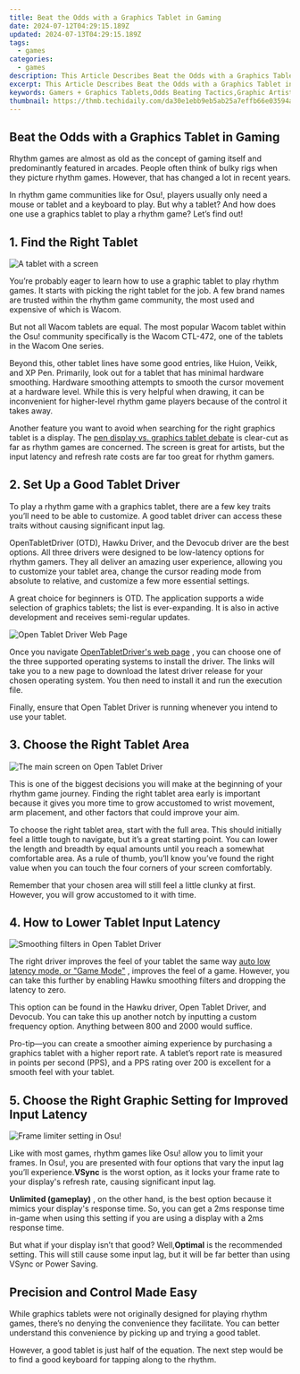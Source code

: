 ```yaml
---
title: Beat the Odds with a Graphics Tablet in Gaming
date: 2024-07-12T04:29:15.189Z
updated: 2024-07-13T04:29:15.189Z
tags:
  - games
categories:
  - games
description: This Article Describes Beat the Odds with a Graphics Tablet in Gaming
excerpt: This Article Describes Beat the Odds with a Graphics Tablet in Gaming
keywords: Gamers + Graphics Tablets,Odds Beating Tactics,Graphic Artists Tablet,Digital Drawing Tools,Enhanced Gaming Experience,Skillful Gameplay Tech,Creative Gaming Input
thumbnail: https://thmb.techidaily.com/da30e1ebb9eb5ab25a7effb66e03594a33963d6af1f63bbe87601ee182a33306.jpg
---
```


## Beat the Odds with a Graphics Tablet in Gaming

 Rhythm games are almost as old as the concept of gaming itself and predominantly featured in arcades. People often think of bulky rigs when they picture rhythm games. However, that has changed a lot in recent years.

 In rhythm game communities like for Osu!, players usually only need a mouse or tablet and a keyboard to play. But why a tablet? And how does one use a graphics tablet to play a rhythm game? Let’s find out!

## 1\. Find the Right Tablet

![A tablet with a screen](https://static1.makeuseofimages.com/wordpress/wp-content/uploads/2023/09/a-tablet-with-a-screen.jpg)

 You’re probably eager to learn how to use a graphic tablet to play rhythm games. It starts with picking the right tablet for the job. A few brand names are trusted within the rhythm game community, the most used and expensive of which is Wacom.

 But not all Wacom tablets are equal. The most popular Wacom tablet within the Osu! community specifically is the Wacom CTL-472, one of the tablets in the Wacom One series.

 Beyond this, other tablet lines have some good entries, like Huion, Veikk, and XP Pen. Primarily, look out for a tablet that has minimal hardware smoothing. Hardware smoothing attempts to smooth the cursor movement at a hardware level. While this is very helpful when drawing, it can be inconvenient for higher-level rhythm game players because of the control it takes away.

 Another feature you want to avoid when searching for the right graphics tablet is a display. The [pen display vs. graphics tablet debate](https://www.makeuseof.com/pen-displays-vs-graphics-tablets/) is clear-cut as far as rhythm games are concerned. The screen is great for artists, but the input latency and refresh rate costs are far too great for rhythm gamers.

## 2\. Set Up a Good Tablet Driver

 To play a rhythm game with a graphics tablet, there are a few key traits you’ll need to be able to customize. A good tablet driver can access these traits without causing significant input lag.

 OpenTabletDriver (OTD), Hawku Driver, and the Devocub driver are the best options. All three drivers were designed to be low-latency options for rhythm gamers. They all deliver an amazing user experience, allowing you to customize your tablet area, change the cursor reading mode from absolute to relative, and customize a few more essential settings.

 A great choice for beginners is OTD. The application supports a wide selection of graphics tablets; the list is ever-expanding. It is also in active development and receives semi-regular updates.

![Open Tablet Driver Web Page](https://static1.makeuseofimages.com/wordpress/wp-content/uploads/2023/09/open-tablet-driver-web-page.jpg)

 Once you navigate [OpenTabletDriver's web page](https://opentabletdriver.net/) , you can choose one of the three supported operating systems to install the driver. The links will take you to a new page to download the latest driver release for your chosen operating system. You then need to install it and run the execution file.

 Finally, ensure that Open Tablet Driver is running whenever you intend to use your tablet.

## 3\. Choose the Right Tablet Area

![The main screen on Open Tablet Driver](https://static1.makeuseofimages.com/wordpress/wp-content/uploads/2023/09/the-main-screen-on-open-tablet-driver-1.jpg)

 This is one of the biggest decisions you will make at the beginning of your rhythm game journey. Finding the right tablet area early is important because it gives you more time to grow accustomed to wrist movement, arm placement, and other factors that could improve your aim.

 To choose the right tablet area, start with the full area. This should initially feel a little tough to navigate, but it’s a great starting point. You can lower the length and breadth by equal amounts until you reach a somewhat comfortable area. As a rule of thumb, you’ll know you’ve found the right value when you can touch the four corners of your screen comfortably.

 Remember that your chosen area will still feel a little clunky at first. However, you will grow accustomed to it with time.

## 4\. How to Lower Tablet Input Latency

![Smoothing filters in Open Tablet Driver](https://static1.makeuseofimages.com/wordpress/wp-content/uploads/2023/09/smoothing-filters-in-open-tablet-driver.jpg)

 The right driver improves the feel of your tablet the same way [auto low latency mode, or "Game Mode"](https://www.makeuseof.com/what-is-auto-low-latency-mode-is-it-the-same-as-game-mode/) , improves the feel of a game. However, you can take this further by enabling Hawku smoothing filters and dropping the latency to zero.

 This option can be found in the Hawku driver, Open Tablet Driver, and Devocub. You can take this up another notch by inputting a custom frequency option. Anything between 800 and 2000 would suffice.

 Pro-tip—you can create a smoother aiming experience by purchasing a graphics tablet with a higher report rate. A tablet’s report rate is measured in points per second (PPS), and a PPS rating over 200 is excellent for a smooth feel with your tablet.

## 5\. Choose the Right Graphic Setting for Improved Input Latency

![Frame limiter setting in Osu!](https://static1.makeuseofimages.com/wordpress/wp-content/uploads/2023/09/frame-limiter-setting-in-osu.jpg)

 Like with most games, rhythm games like Osu! allow you to limit your frames. In Osu!, you are presented with four options that vary the input lag you’ll experience.**VSync** is the worst option, as it locks your frame rate to your display's refresh rate, causing significant input lag.

**Unlimited (gameplay)** , on the other hand, is the best option because it mimics your display's response time. So, you can get a 2ms response time in-game when using this setting if you are using a display with a 2ms response time.

 But what if your display isn’t that good? Well,**Optimal** is the recommended setting. This will still cause some input lag, but it will be far better than using VSync or Power Saving.

## Precision and Control Made Easy

 While graphics tablets were not originally designed for playing rhythm games, there’s no denying the convenience they facilitate. You can better understand this convenience by picking up and trying a good tablet.

 However, a good tablet is just half of the equation. The next step would be to find a good keyboard for tapping along to the rhythm.


<ins class="adsbygoogle"
     style="display:block"
     data-ad-format="autorelaxed"
     data-ad-client="ca-pub-7571918770474297"
     data-ad-slot="1223367746"></ins>



<ins class="adsbygoogle"
     style="display:block"
     data-ad-client="ca-pub-7571918770474297"
     data-ad-slot="8358498916"
     data-ad-format="auto"
     data-full-width-responsive="true"></ins>


